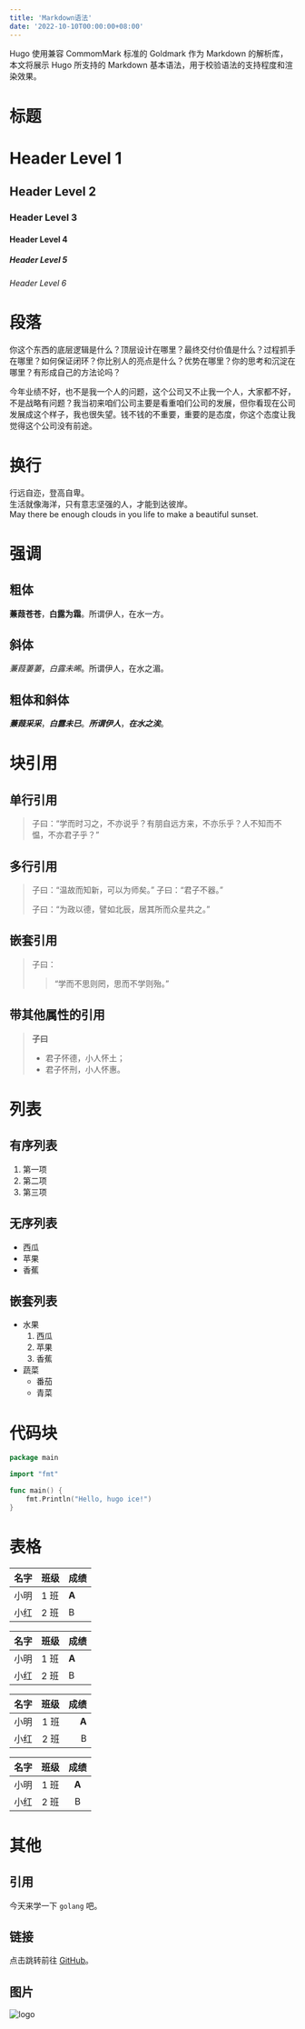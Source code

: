 ```yaml
---
title: 'Markdown语法'
date: '2022-10-10T00:00:00+08:00'
---
```


Hugo 使用兼容 CommomMark 标准的 Goldmark 作为 Markdown 的解析库，本文将展示 Hugo 所支持的 Markdown 基本语法，用于校验语法的支持程度和渲染效果。

<!--more-->

# 标题

# Header Level 1

## Header Level 2

### Header Level 3

#### Header Level 4

##### Header Level 5

###### Header Level 6

# 段落

你这个东西的底层逻辑是什么？顶层设计在哪里？最终交付价值是什么？过程抓手在哪里？如何保证闭环？你比别人的亮点是什么？优势在哪里？你的思考和沉淀在哪里？有形成自己的方法论吗？

今年业绩不好，也不是我一个人的问题，这个公司又不止我一个人，大家都不好，不是战略有问题？我当初来咱们公司主要是看重咱们公司的发展，但你看现在公司发展成这个样子，我也很失望。钱不钱的不重要，重要的是态度，你这个态度让我觉得这个公司没有前途。

# 换行

行远自迩，登高自卑。  
生活就像海洋，只有意志坚强的人，才能到达彼岸。  
May there be enough clouds in you life to make a beautiful sunset.

# 强调

## 粗体

**蒹葭苍苍**，**白露为霜**。所谓伊人，在水一方。

## 斜体

_蒹葭萋萋_，_白露未晞_。所谓伊人，在水之湄。

## 粗体和斜体

**_蒹葭采采_**，**_白露未已_**。**_所谓伊人_**，**_在水之涘_**。

# 块引用

## 单行引用

> 子曰：“学而时习之，不亦说乎？有朋自远方来，不亦乐乎？人不知而不愠，不亦君子乎？”

## 多行引用

> 子曰：“温故而知新，可以为师矣。”
> 子曰：“君子不器。”
>
> 子曰：“为政以德，譬如北辰，居其所而众星共之。”

## 嵌套引用

> 子曰：
>
> > “学而不思则罔，思而不学则殆。”

## 带其他属性的引用

> **子曰**
>
> - 君子怀德，小人怀土；
> - 君子怀刑，小人怀惠。

# 列表

## 有序列表

1. 第一项
2. 第二项
3. 第三项

## 无序列表

- 西瓜
- 苹果
- 香蕉

## 嵌套列表

- 水果
  1. 西瓜
  2. 苹果
  3. 香蕉
- 蔬菜
  - 番茄
  - 青菜

# 代码块

```go
package main

import "fmt"

func main() {
    fmt.Println("Hello, hugo ice!")
}
```

# 表格

| 名字 | 班级 | 成绩  |
| ---- | ---- | ----- |
| 小明 | 1 班 | **A** |
| 小红 | 2 班 | B     |

| 名字 | 班级 | 成绩  |
| :--- | :--- | :---- |
| 小明 | 1 班 | **A** |
| 小红 | 2 班 | B     |

| 名字 | 班级 |  成绩 |
| ---: | ---: | ----: |
| 小明 | 1 班 | **A** |
| 小红 | 2 班 |     B |

| 名字 | 班级 | 成绩  |
| :--: | :--: | :---: |
| 小明 | 1 班 | **A** |
| 小红 | 2 班 |   B   |

# 其他

## 引用

今天来学一下 `golang` 吧。

## 链接

点击跳转前往 [GitHub](https://github.com)。

## 图片

![logo](/favicon.svg)
